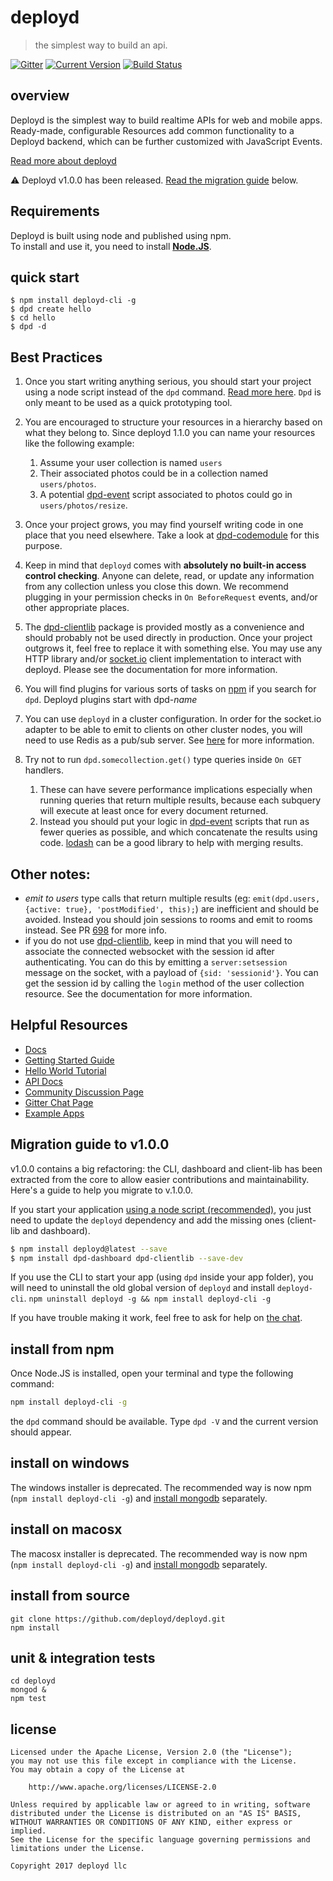 # deployd

> the simplest way to build an api.

[![Gitter](https://badges.gitter.im/Join%20Chat.svg)](https://gitter.im/deployd/deployd)  [![Current Version](https://img.shields.io/npm/v/deployd.svg?style=flat-square)](https://www.npmjs.org/package/deployd) [![Build Status](https://img.shields.io/travis/deployd/deployd.svg?style=flat-square)](http://travis-ci.org/deployd/deployd)

## overview

Deployd is the simplest way to build realtime APIs for web and mobile apps. Ready-made, configurable Resources add common functionality to a Deployd backend, which can be further customized with JavaScript Events.

[Read more about deployd](http://deployd.com)

⚠️ Deployd v1.0.0 has been released. [Read the migration guide](#migration-guide-to-v1.0.0) below.

## Requirements

Deployd is built using node and published using npm.  
To install and use it, you need to install **[Node.JS](https://nodejs.org/en/download/)**.

## quick start

	$ npm install deployd-cli -g
	$ dpd create hello
	$ cd hello
	$ dpd -d

## Best Practices

 1. Once you start writing anything serious, you should start your project using a node script instead of the `dpd` command. [Read more here](http://docs.deployd.com/docs/server/run-script.html). `Dpd` is only meant to be used as a quick prototyping tool.
 2. You are encouraged to structure your resources in a hierarchy based on what they belong to. Since deployd 1.1.0 you can name your resources like the following example:

    1. Assume your user collection is named `users`
    2. Their associated photos could be in a collection named `users/photos`.
    3. A potential [dpd-event](https://www.npmjs.org/package/dpd-event) script associated to photos could go in `users/photos/resize`.

 3. Once your project grows, you may find yourself writing code in one place that you need elsewhere. Take a look at [dpd-codemodule](https://www.npmjs.org/package/dpd-codemodule) for this purpose.
 4. Keep in mind that `deployd` comes with **absolutely no built-in access control checking**. Anyone can delete, read, or update any information from any collection unless you close this down. We recommend plugging in your permission checks in `On BeforeRequest` events, and/or other appropriate places.
 5. The [dpd-clientlib](https://www.npmjs.org/package/dpd-clientlib) package is provided mostly as a convenience and should probably not be used directly in production. Once your project outgrows it, feel free to replace it with something else. You may use any HTTP library and/or [socket.io](https://www.npmjs.org/package/socket.io) client implementation to interact with deployd. Please see the documentation for more information.
 6. You will find plugins for various sorts of tasks on [npm](https://www.npmjs.org/) if you search for `dpd`. Deployd plugins start with dpd-*name*
 7. You can use `deployd` in a cluster configuration. In order for the socket.io adapter to be able to emit to clients on other cluster nodes, you will need to use Redis as a pub/sub server. See [here](https://github.com/deployd/deployd/pull/698) for more information.
 8. Try not to run `dpd.somecollection.get()` type queries inside `On GET` handlers. 
    1. These can have severe performance implications especially when running queries that return multiple results, because each subquery will execute at least once for every document returned. 
    2. Instead you should put your logic in [dpd-event](https://www.npmjs.org/package/dpd-event) scripts that run as fewer queries as possible, and which concatenate the results using code. [lodash](https://www.npmjs.org/package/lodash) can be a good library to help with merging results.
 
 ## Other notes:
 
 - *emit to users* type calls that return multiple results (eg: `emit(dpd.users, {active: true}, 'postModified', this);`) are inefficient and should be avoided. Instead you should join sessions to rooms and emit to rooms instead. See PR [698](https://github.com/deployd/deployd/pull/698) for more info.
 - if you do not use [dpd-clientlib](https://www.npmjs.org/package/dpd-clientlib), keep in mind that you will need to associate the connected websocket with the session id after authenticating. You can do this by emitting a `server:setsession` message on the socket, with a payload of `{sid: 'sessionid'}`. You can get the session id by calling the `login` method of the user collection resource. See the documentation for more information.

## Helpful Resources

 - [Docs](http://docs.deployd.com/)
 - [Getting Started Guide](http://docs.deployd.com/docs/getting-started/what-is-deployd.html)
 - [Hello World Tutorial](http://docs.deployd.com/docs/getting-started/your-first-api.html)
 - [API Docs](http://docs.deployd.com/api)
 - [Community Discussion Page](https://groups.google.com/forum/?fromgroups#!forum/deployd-users)
 - [Gitter Chat Page](https://gitter.im/deployd/deployd)
 - [Example Apps](http://docs.deployd.com/examples/)


## Migration guide to v1.0.0

v1.0.0 contains a big refactoring: the CLI, dashboard and client-lib has been extracted from the core to allow easier contributions and maintainability.  
Here's a guide to help you migrate to v.1.0.0.

If you start your application [using a node script (recommended)](http://docs.deployd.com/docs/server/run-script.html), you just need to update the `deployd` dependency and add the missing ones (client-lib and dashboard).

```bash
$ npm install deployd@latest --save
$ npm install dpd-dashboard dpd-clientlib --save-dev
```

If you use the CLI to start your app (using `dpd` inside your app folder), you will need to uninstall the old global version of `deployd` and install `deployd-cli`.
`npm uninstall deployd -g && npm install deployd-cli -g`

If you have trouble making it work, feel free to ask for help on [the chat](https://gitter.im/deployd/deployd).

## install from npm

Once Node.JS is installed, open your terminal and type the following command:

```bash
npm install deployd-cli -g
```

the `dpd` command should be available. Type `dpd -V` and the current version should appear.

## install on windows

The windows installer is deprecated. The recommended way is now npm (`npm install deployd-cli -g`) and [install mongodb](https://docs.mongodb.com/manual/tutorial/install-mongodb-on-windows/) separately.

## install on macosx

The macosx installer is deprecated. The recommended way is now npm (`npm install deployd-cli -g`) and [install mongodb](http://docs.mongodb.org/manual/tutorial/install-mongodb-on-os-x/) separately.

## install from source

	git clone https://github.com/deployd/deployd.git
	npm install

## unit & integration tests

	cd deployd
	mongod &
	npm test

## license

    Licensed under the Apache License, Version 2.0 (the "License");
    you may not use this file except in compliance with the License.
    You may obtain a copy of the License at

        http://www.apache.org/licenses/LICENSE-2.0

    Unless required by applicable law or agreed to in writing, software
    distributed under the License is distributed on an "AS IS" BASIS,
    WITHOUT WARRANTIES OR CONDITIONS OF ANY KIND, either express or implied.
    See the License for the specific language governing permissions and
    limitations under the License.

    Copyright 2017 deployd llc
